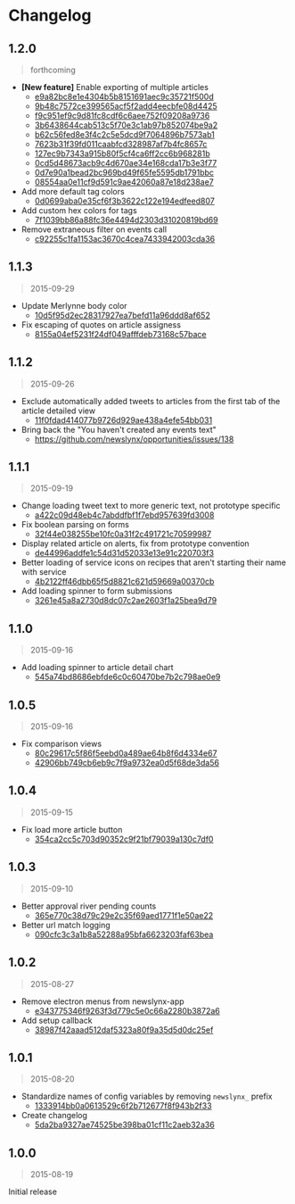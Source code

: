 Changelog
=========

## 1.2.0

> forthcoming

* **[New feature]** Enable exporting of multiple articles
  * [e9a82bc8e1e4304b5b8151691aec9c35721f500d](https://github.com/newslynx/newslynx-app/commit/e9a82bc8e1e4304b5b8151691aec9c35721f500d)
  * [9b48c7572ce399565acf5f2add4eecbfe08d4425](https://github.com/newslynx/newslynx-app/commit/9b48c7572ce399565acf5f2add4eecbfe08d4425)
  * [f9c951ef9c9d81fc8cdf6c6aee752f09208a9736](https://github.com/newslynx/newslynx-app/commit/f9c951ef9c9d81fc8cdf6c6aee752f09208a9736)
  * [3b6438644cab513c5f70e3c1ab97b852074be9a2](https://github.com/newslynx/newslynx-app/commit/3b6438644cab513c5f70e3c1ab97b852074be9a2)
  * [b62c56fed8e3f4c2c5e5dcd9f7064896b7573ab1](https://github.com/newslynx/newslynx-app/commit/b62c56fed8e3f4c2c5e5dcd9f7064896b7573ab1)
  * [7623b31f39fd011caabfcd328987af7b4fc8657c](https://github.com/newslynx/newslynx-app/commit/7623b31f39fd011caabfcd328987af7b4fc8657c)
  * [127ec9b7343a915b80f5cf4ca6ff2cc6b968281b](https://github.com/newslynx/newslynx-app/commit/127ec9b7343a915b80f5cf4ca6ff2cc6b968281b)
  * [0cd5d48673acb9c4d670ae34e168cda17b3e3f77](https://github.com/newslynx/newslynx-app/commit/0cd5d48673acb9c4d670ae34e168cda17b3e3f77)
  * [0d7e90a1bead2bc969bd49f65fe5595db1791bbc](https://github.com/newslynx/newslynx-app/commit/0d7e90a1bead2bc969bd49f65fe5595db1791bbc)
  * [08554aa0e11cf9d591c9ae42060a87e18d238ae7](https://github.com/newslynx/newslynx-app/commit/08554aa0e11cf9d591c9ae42060a87e18d238ae7)
* Add more default tag colors
  * [0d0699aba0e35cf6f3b3622c122e194edfeed807](https://github.com/newslynx/newslynx-app/commit/0d0699aba0e35cf6f3b3622c122e194edfeed807)
* Add custom hex colors for tags
  * [7f1039bb86a88fc36e4494d2303d31020819bd69](https://github.com/newslynx/newslynx-app/commit/7f1039bb86a88fc36e4494d2303d31020819bd69)
* Remove extraneous filter on events call
  * [c92255c1fa1153ac3670c4cea7433942003cda36](https://github.com/newslynx/newslynx-app/commit/c92255c1fa1153ac3670c4cea7433942003cda36)

## 1.1.3

> 2015-09-29

* Update Merlynne body color
  * [10d5f95d2ec28317927ea7befd11a96ddd8af652](https://github.com/newslynx/newslynx-app/commit/10d5f95d2ec28317927ea7befd11a96ddd8af652)
* Fix escaping of quotes on article assigness
  * [8155a04ef5231f24df049afffdeb73168c57bace](https://github.com/newslynx/newslynx-app/commit/8155a04ef5231f24df049afffdeb73168c57bace)

## 1.1.2

> 2015-09-26

* Exclude automatically added tweets to articles from the first tab of the article detailed view
  * [11f0fdad414077b9726d929ae438a4efe54bb031](https://github.com/newslynx/newslynx-app/commit/11f0fdad414077b9726d929ae438a4efe54bb031)
* Bring back the "You haven't created any events text"
  * https://github.com/newslynx/opportunities/issues/138

## 1.1.1

> 2015-09-19

* Change loading tweet text to more generic text, not prototype specific
  * [a422c09d48eb4c7abddfbf1f7ebd957639fd3008](https://github.com/newslynx/newslynx-app/commit/a422c09d48eb4c7abddfbf1f7ebd957639fd3008)
* Fix boolean parsing on forms
  * [32f44e038255be10fc0a31f2c491721c70599987](https://github.com/newslynx/newslynx-app/commit/32f44e038255be10fc0a31f2c491721c70599987)
* Display related article on alerts, fix from prototype convention
  * [de44996addfe1c54d31d52033e13e91c220703f3](https://github.com/newslynx/newslynx-app/commit/de44996addfe1c54d31d52033e13e91c220703f3)
* Better loading of service icons on recipes that aren't starting their name with service
  * [4b2122ff46dbb65f5d8821c621d59669a00370cb](https://github.com/newslynx/newslynx-app/commit/4b2122ff46dbb65f5d8821c621d59669a00370cb)
* Add loading spinner to form submissions
  * [3261e45a8a2730d8dc07c2ae2603f1a25bea9d79](https://github.com/newslynx/newslynx-app/commit/3261e45a8a2730d8dc07c2ae2603f1a25bea9d79)

## 1.1.0

> 2015-09-16

* Add loading spinner to article detail chart
  * [545a74bd8686ebfde6c0c60470be7b2c798ae0e9](https://github.com/newslynx/newslynx-app/commit/545a74bd8686ebfde6c0c60470be7b2c798ae0e9)

## 1.0.5

> 2015-09-16

* Fix comparison views
  * [80c29617c5f86f5eebd0a489ae64b8f6d4334e67](https://github.com/newslynx/newslynx-app/commit/80c29617c5f86f5eebd0a489ae64b8f6d4334e67)
  * [42906bb749cb6eb9c7f9a9732ea0d5f68de3da56](https://github.com/newslynx/newslynx-app/commit/42906bb749cb6eb9c7f9a9732ea0d5f68de3da56)

## 1.0.4

> 2015-09-15

* Fix load more article button
  * [354ca2cc5c703d90352c9f21bf79039a130c7df0](https://github.com/newslynx/newslynx-app/commit/354ca2cc5c703d90352c9f21bf79039a130c7df0)

## 1.0.3

> 2015-09-10

* Better approval river pending counts
  * [365e770c38d79c29e2c35f69aed1771f1e50ae22](https://github.com/newslynx/newslynx-app/commit/365e770c38d79c29e2c35f69aed1771f1e50ae22)
* Better url match logging
  * [090cfc3c3a1b8a52288a95bfa6623203faf63bea](https://github.com/newslynx/newslynx-app/commit/090cfc3c3a1b8a52288a95bfa6623203faf63bea)

## 1.0.2

> 2015-08-27

* Remove electron menus from newslynx-app
  * [e343775346f9263f3d779c5e0c66a2280b3872a6](https://github.com/newslynx/newslynx-app/commit/e343775346f9263f3d779c5e0c66a2280b3872a6)
* Add setup callback
  * [38987f42aaad512daf5323a80f9a35d5d0dc25ef](https://github.com/newslynx/newslynx-app/commit/38987f42aaad512daf5323a80f9a35d5d0dc25ef)

## 1.0.1

> 2015-08-20

* Standardize names of config variables by removing `newslynx_` prefix
  * [1333914bb0a0613529c6f2b712677f8f943b2f33](https://github.com/newslynx/newslynx-app/commit/1333914bb0a0613529c6f2b712677f8f943b2f33)
* Create changelog
  * [5da2ba9327ae74525be398ba01cf11c2aeb32a36](https://github.com/newslynx/newslynx-app/commit/5da2ba9327ae74525be398ba01cf11c2aeb32a36)

## 1.0.0

> 2015-08-19

Initial release